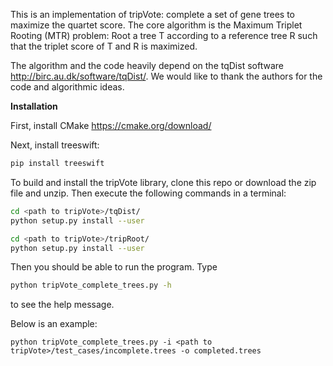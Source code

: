 This is an implementation of tripVote: complete a set of gene trees to maximize the quartet score.
The core algorithm is the Maximum Triplet Rooting (MTR) problem:
    Root a tree T according to a reference tree R such that the triplet score of T and R is maximized.

The algorithm and the code heavily depend on the tqDist software http://birc.au.dk/software/tqDist/. 
We would like to thank the authors for the code and algorithmic ideas.

**Installation**

First, install CMake https://cmake.org/download/

Next, install treeswift:

```bash
pip install treeswift
```

To build and install the tripVote library, clone this repo or download the zip file and unzip. Then execute the
following commands in a terminal:

``` bash
cd <path to tripVote>/tqDist/
python setup.py install --user

cd <path to tripVote>/tripRoot/
python setup.py install --user
```

Then you should be able to run the program. Type 

``` bash
python tripVote_complete_trees.py -h
```

to see the help message.

Below is an example:

```
python tripVote_complete_trees.py -i <path to tripVote>/test_cases/incomplete.trees -o completed.trees
```
